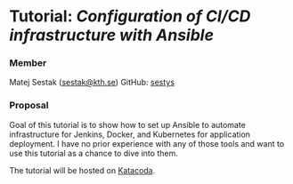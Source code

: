 # Tutorial: *Configuration of CI/CD infrastructure with Ansible*

### Member
Matej Sestak (sestak@kth.se)
GitHub: [sestys](https://github.com/sestys)

### Proposal
Goal of this tutorial is to show how to set up Ansible to automate infrastructure for Jenkins, Docker, and Kubernetes for application deployment.
I have no prior experience with any of those tools and want to use this tutorial as a chance to dive into them.

The tutorial will be hosted on [Katacoda](https://www.katacoda.com).
